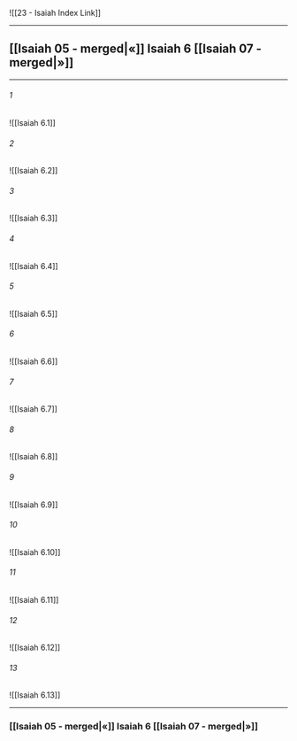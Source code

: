 ![[23 - Isaiah Index Link]]

---
##  [[Isaiah 05 - merged|«]] Isaiah 6 [[Isaiah 07 - merged|»]]

---

###### 1
![[Isaiah 6.1]] 

###### 2
![[Isaiah 6.2]] 

###### 3
![[Isaiah 6.3]] 

###### 4
![[Isaiah 6.4]]

###### 5 
![[Isaiah 6.5]] 

###### 6
![[Isaiah 6.6]] 

###### 7
![[Isaiah 6.7]] 

###### 8
![[Isaiah 6.8]] 

###### 9
![[Isaiah 6.9]] 

###### 10
![[Isaiah 6.10]] 

###### 11
![[Isaiah 6.11]] 

###### 12
![[Isaiah 6.12]]

###### 13
![[Isaiah 6.13]] 


---
###  [[Isaiah 05 - merged|«]] Isaiah 6 [[Isaiah 07 - merged|»]]